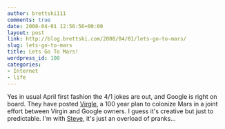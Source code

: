 ```yaml
---
author: brettski111
comments: true
date: 2008-04-01 12:56:56+00:00
layout: post
link: http://blog.brettski.com/2008/04/01/lets-go-to-mars/
slug: lets-go-to-mars
title: Lets Go To Mars!
wordpress_id: 100
categories:
- Internet
- life
---
```


Yes in usual April first fashion the 4/1 jokes are out, and Google is right on board.  They have posted [Virgle](http://www.google.com/virgle/index.html), a 100 year plan to colonize Mars in a joint effort between Virgin and Google owners.  I guess it's creative but just to predictable.  I'm with [Steve](http://www.furrygoat.com/2008/03/31/april-1st-2008-edition/), it's just an overload of pranks...
